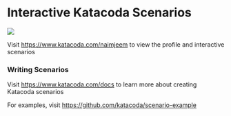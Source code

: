 # Interactive Katacoda Scenarios

[![](http://shields.katacoda.com/katacoda/naimjeem/count.svg)](https://www.katacoda.com/naimjeem "Get your profile on Katacoda.com")

Visit https://www.katacoda.com/naimjeem to view the profile and interactive scenarios

### Writing Scenarios
Visit https://www.katacoda.com/docs to learn more about creating Katacoda scenarios

For examples, visit https://github.com/katacoda/scenario-example
